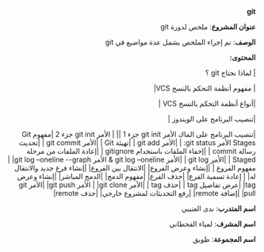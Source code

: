   <div dir = "rtl">

 **git**
 
  </div>
   
<div dir = "rtl">
  
  **عنوان المشروع**: ملخص لدورة git 
 
 **الوصف**: تم إجراء الملخص يشمل عدة مواضيع في git   
 
 
**المحتوى:**



| لماذا نحتاج git ؟
 
 |  مفهوم أنظمة التحكم بالنسخ VCS|
 
 |أنواع أنظمة التحكم بالنسخ VCS |
 
|تنصيب البرنامج على الويندوز  |

|تنصيب البرنامج على الماك
الأمر git init جزء 1 ||
| الأمر git init جزء 2
|مفهوم Git Stages
الأمر git status: |
|الأمر  git add |
|تهيئة Git |
|الأمر git commit |
|تحديث رسالة commit |
|إخفاء الملفات باستخدام  gitignore |
|إعادة الملفات من مرحلة Staged |
|الأمر git log |
|الأمر  git log –oneline & الأمر  git log –oneline --graph|
| مفهوم الفروع |
|إنشاء وعرض الفروع|
|الانتقال بين الفروع|
|إنشاء فرع جديد والانتقال له|
| إعادة تسمية الفرع|
|حذف الفرع|
|مفهوم الدمج|
|الدمج المباشر|
|إنشاء وعرض tag|
|عرض تفاصيل tag |
|حذف tag |
|الأمر git clone|
| الأمر git push|
|الأمر  git pull|
|إضافة remote|
|رفع التحديثات لمشروع خارجي|
|حذف remote|



**اسم المتدرب**: ندى العتيبي

 **اسم المشرف**: لمياء القحطاني

 **اسم المجموعة**: طويق
</div>
